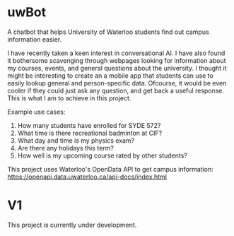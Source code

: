 # uwBot
A chatbot that helps University of Waterloo students find out campus information easier.

I have recently taken a keen interest in conversational AI. I have also found it bothersome scavenging through webpages looking for information about my courses, events, and general questions about the university. I thought it might be interesting to create an a mobile app that students can use to easily lookup general and person-specific data. Ofcourse, it would be even cooler if they could just ask any question, and get back a useful response. This is what I am to achieve in this project.

Example use cases:
  1. How many students have enrolled for SYDE 572?
  2. What time is there recreational badminton at CIF?
  3. What day and time is my physics exam?
  4. Are there any holidays this term?
  5. How well is my upcoming course rated by other students?

This project uses Waterloo's OpenData API to get campus information: https://openapi.data.uwaterloo.ca/api-docs/index.html

# V1
This project is currently under development. 
